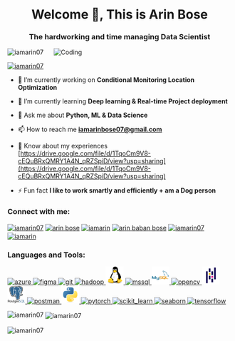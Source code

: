 <h1 align="center">Welcome 👋, This is Arin Bose</h1>
<h3 align="center">The hardworking and time managing Data Scientist</h3>

<img align="right" alt="Coding" width="400" src="https://cdn.dribbble.com/users/1162077/screenshots/3848914/programmer.gif">
<p align="left"> <img src="https://komarev.com/ghpvc/?username=iamarin07&label=Profile%20views&color=0e75b6&style=flat" alt="iamarin07" /> </p>

<p align="left"> <a href="https://twitter.com/iamarin07" target="blank"><img src="https://img.shields.io/twitter/follow/iamarin07?logo=twitter&style=for-the-badge" alt="iamarin07" /></a> </p>

- 🔭 I’m currently working on **Conditional Monitoring Location Optimization**

- 🌱 I’m currently learning **Deep learning & Real-time Project deployment**

- 💬 Ask me about **Python, ML & Data Science**

- 📫 How to reach me **iamarinbose07@gmail.com**

- 📄 Know about my experiences [https://drive.google.com/file/d/1TqoCm9V8-cEQuBRxQMRY1A4N_qRZSpiD/view?usp=sharing](https://drive.google.com/file/d/1TqoCm9V8-cEQuBRxQMRY1A4N_qRZSpiD/view?usp=sharing)

- ⚡ Fun fact **I like to work smartly and efficiently + am a Dog person**

<h3 align="left">Connect with me:</h3>
<p align="left">
<a href="https://twitter.com/iamarin07" target="blank"><img align="center" src="https://raw.githubusercontent.com/rahuldkjain/github-profile-readme-generator/master/src/images/icons/Social/twitter.svg" alt="iamarin07" height="30" width="40" /></a>
<a href="https://linkedin.com/in/arin bose" target="blank"><img align="center" src="https://raw.githubusercontent.com/rahuldkjain/github-profile-readme-generator/master/src/images/icons/Social/linked-in-alt.svg" alt="arin bose" height="30" width="40" /></a>
<a href="https://kaggle.com/iamarin" target="blank"><img align="center" src="https://raw.githubusercontent.com/rahuldkjain/github-profile-readme-generator/master/src/images/icons/Social/kaggle.svg" alt="iamarin" height="30" width="40" /></a>
<a href="https://fb.com/arin baban bose" target="blank"><img align="center" src="https://raw.githubusercontent.com/rahuldkjain/github-profile-readme-generator/master/src/images/icons/Social/facebook.svg" alt="arin baban bose" height="30" width="40" /></a>
<a href="https://instagram.com/iamarin07" target="blank"><img align="center" src="https://raw.githubusercontent.com/rahuldkjain/github-profile-readme-generator/master/src/images/icons/Social/instagram.svg" alt="iamarin07" height="30" width="40" /></a>
<a href="https://www.leetcode.com/iamarin" target="blank"><img align="center" src="https://raw.githubusercontent.com/rahuldkjain/github-profile-readme-generator/master/src/images/icons/Social/leet-code.svg" alt="iamarin" height="30" width="40" /></a>
</p>

<h3 align="left">Languages and Tools:</h3>
<p align="left"> <a href="https://azure.microsoft.com/en-in/" target="_blank" rel="noreferrer"> <img src="https://www.vectorlogo.zone/logos/microsoft_azure/microsoft_azure-icon.svg" alt="azure" width="40" height="40"/> </a> <a href="https://www.figma.com/" target="_blank" rel="noreferrer"> <img src="https://www.vectorlogo.zone/logos/figma/figma-icon.svg" alt="figma" width="40" height="40"/> </a> <a href="https://git-scm.com/" target="_blank" rel="noreferrer"> <img src="https://www.vectorlogo.zone/logos/git-scm/git-scm-icon.svg" alt="git" width="40" height="40"/> </a> <a href="https://hadoop.apache.org/" target="_blank" rel="noreferrer"> <img src="https://www.vectorlogo.zone/logos/apache_hadoop/apache_hadoop-icon.svg" alt="hadoop" width="40" height="40"/> </a> <a href="https://www.linux.org/" target="_blank" rel="noreferrer"> <img src="https://raw.githubusercontent.com/devicons/devicon/master/icons/linux/linux-original.svg" alt="linux" width="40" height="40"/> </a> <a href="https://www.microsoft.com/en-us/sql-server" target="_blank" rel="noreferrer"> <img src="https://www.svgrepo.com/show/303229/microsoft-sql-server-logo.svg" alt="mssql" width="40" height="40"/> </a> <a href="https://www.mysql.com/" target="_blank" rel="noreferrer"> <img src="https://raw.githubusercontent.com/devicons/devicon/master/icons/mysql/mysql-original-wordmark.svg" alt="mysql" width="40" height="40"/> </a> <a href="https://opencv.org/" target="_blank" rel="noreferrer"> <img src="https://www.vectorlogo.zone/logos/opencv/opencv-icon.svg" alt="opencv" width="40" height="40"/> </a> <a href="https://pandas.pydata.org/" target="_blank" rel="noreferrer"> <img src="https://raw.githubusercontent.com/devicons/devicon/2ae2a900d2f041da66e950e4d48052658d850630/icons/pandas/pandas-original.svg" alt="pandas" width="40" height="40"/> </a> <a href="https://www.postgresql.org" target="_blank" rel="noreferrer"> <img src="https://raw.githubusercontent.com/devicons/devicon/master/icons/postgresql/postgresql-original-wordmark.svg" alt="postgresql" width="40" height="40"/> </a> <a href="https://postman.com" target="_blank" rel="noreferrer"> <img src="https://www.vectorlogo.zone/logos/getpostman/getpostman-icon.svg" alt="postman" width="40" height="40"/> </a> <a href="https://www.python.org" target="_blank" rel="noreferrer"> <img src="https://raw.githubusercontent.com/devicons/devicon/master/icons/python/python-original.svg" alt="python" width="40" height="40"/> </a> <a href="https://pytorch.org/" target="_blank" rel="noreferrer"> <img src="https://www.vectorlogo.zone/logos/pytorch/pytorch-icon.svg" alt="pytorch" width="40" height="40"/> </a> <a href="https://scikit-learn.org/" target="_blank" rel="noreferrer"> <img src="https://upload.wikimedia.org/wikipedia/commons/0/05/Scikit_learn_logo_small.svg" alt="scikit_learn" width="40" height="40"/> </a> <a href="https://seaborn.pydata.org/" target="_blank" rel="noreferrer"> <img src="https://seaborn.pydata.org/_images/logo-mark-lightbg.svg" alt="seaborn" width="40" height="40"/> </a> <a href="https://www.tensorflow.org" target="_blank" rel="noreferrer"> <img src="https://www.vectorlogo.zone/logos/tensorflow/tensorflow-icon.svg" alt="tensorflow" width="40" height="40"/> </a> </p>

<p><img align="left" src="https://github-readme-stats.vercel.app/api/top-langs?username=iamarin07&show_icons=true&locale=en&layout=compact" alt="iamarin07" /></p>

<p>&nbsp;<img align="center" src="https://github-readme-stats.vercel.app/api?username=iamarin07&show_icons=true&locale=en" alt="iamarin07" /></p>

<p><img align="center" src="https://github-readme-streak-stats.herokuapp.com/?user=iamarin07&" alt="iamarin07" /></p>
